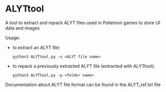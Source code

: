# ALYTtool
A tool to extract and repack ALYT files used in Pokémon games to store UI data and images

Usage:

*	to extract an ALYT file:

		python3 ALYTtool.py -x <ALYT file name>

*	to repack a previously extracted ALYT file (extracted with ALYTtool):
		
		python3 ALYTtool.py -p <folder name>

Documentation about ALYT file format can be found in the ALYT_ref.txt file
